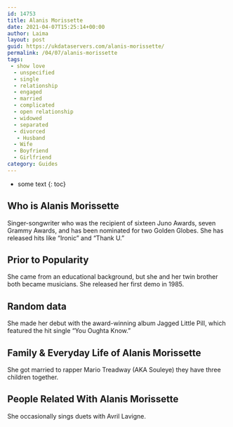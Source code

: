 ```yaml
---
id: 14753
title: Alanis Morissette
date: 2021-04-07T15:25:14+00:00
author: Laima
layout: post
guid: https://ukdataservers.com/alanis-morissette/
permalink: /04/07/alanis-morissette
tags:
 - show love
  - unspecified
  - single
  - relationship
  - engaged
  - married
  - complicated
  - open relationship
  - widowed
  - separated
  - divorced
   - Husband
  - Wife
  - Boyfriend
  - Girlfriend
category: Guides
---
```


* some text
{: toc}


## Who is Alanis Morissette
                  
                  
                  
Singer-songwriter who was the recipient of sixteen Juno Awards, seven Grammy Awards, and has been nominated for two Golden Globes. She has released hits like &#8220;Ironic&#8221; and &#8220;Thank U.&#8221;
                  
              
            
              
            
                
                
                
## Prior to Popularity
                  
                  
                  
She came from an educational background, but she and her twin brother both became musicians. She released her first demo in 1985.
                  
              
            
              
            
                
                
                
## Random data
                  
                  
                  
She made her debut with the award-winning album Jagged Little Pill, which featured the hit single &#8220;You Oughta Know.&#8221; 
                  
              
            
              
            
                
                
                
## Family & Everyday Life of Alanis Morissette
                  
                  
                  
She got married to rapper Mario Treadway (AKA Souleye) they have three children together. 
                  
              
            
              
            
                
                
                
## People Related With Alanis Morissette
                  
                  
                  
She occasionally sings duets with Avril Lavigne.
                  
              
            
              
            
                
              
            
              
              
            
            
              
            
          
          
          